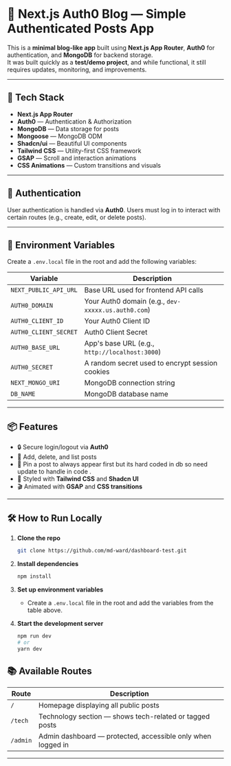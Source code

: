 # 📝 Next.js Auth0 Blog — Simple Authenticated Posts App

This is a **minimal blog-like app** built using **Next.js App Router**, **Auth0** for authentication, and **MongoDB** for backend storage.  
It was built quickly as a **test/demo project**, and while functional, it still requires updates, monitoring, and improvements.

---

## 🚀 Tech Stack

- **Next.js App Router**
- **Auth0** — Authentication & Authorization
- **MongoDB** — Data storage for posts
- **Mongoose** — MongoDB ODM
- **Shadcn/ui** — Beautiful UI components
- **Tailwind CSS** — Utility-first CSS framework
- **GSAP** — Scroll and interaction animations
- **CSS Animations** — Custom transitions and visuals

---

## 🔐 Authentication

User authentication is handled via **Auth0**. Users must log in to interact with certain routes (e.g., create, edit, or delete posts).

---

## 🔧 Environment Variables

Create a `.env.local` file in the root and add the following variables:

| Variable              | Description                                        |
| --------------------- | -------------------------------------------------- |
| `NEXT_PUBLIC_API_URL` | Base URL used for frontend API calls               |
| `AUTH0_DOMAIN`        | Your Auth0 domain (e.g., `dev-xxxxx.us.auth0.com`) |
| `AUTH0_CLIENT_ID`     | Your Auth0 Client ID                               |
| `AUTH0_CLIENT_SECRET` | Auth0 Client Secret                                |
| `AUTH0_BASE_URL`      | App's base URL (e.g., `http://localhost:3000`)     |
| `AUTH0_SECRET`        | A random secret used to encrypt session cookies    |
| `NEXT_MONGO_URI`      | MongoDB connection string                          |
| `DB_NAME`             | MongoDB database name                              |

---

## 📦 Features

- 🔒 Secure login/logout via **Auth0**
- 📝 Add, delete, and list posts
- 📌 Pin a post to always appear first but its hard coded in db so need update to handle in code .
- 💅 Styled with **Tailwind CSS** and **Shadcn UI**
- 🎬 Animated with **GSAP** and **CSS transitions**

---

## 🛠️ How to Run Locally

1. **Clone the repo**
   ```bash
   git clone https://github.com/md-ward/dashboard-test.git
   ```
2. **Install dependencies**

   ```bash
   npm install
   ```

3. **Set up environment variables**

   - Create a `.env.local` file in the root and add the variables from the table above.

4. **Start the development server**
   ```bash
   npm run dev
   # or
   yarn dev
   ```

## 📚 Available Routes

| Route    | Description                                                 |
| -------- | ----------------------------------------------------------- |
| `/`      | Homepage displaying all public posts                        |
| `/tech`  | Technology section — shows tech-related or tagged posts     |
| `/admin` | Admin dashboard — protected, accessible only when logged in |

---
